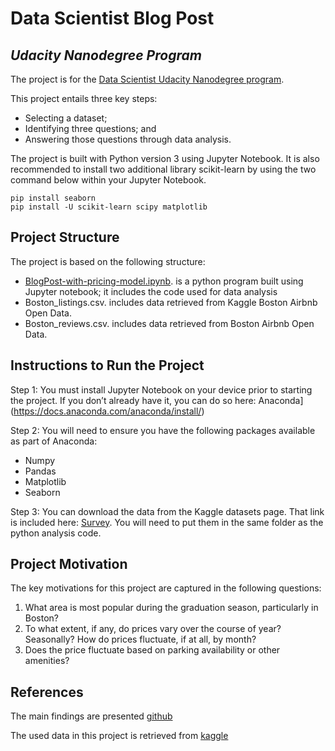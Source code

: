 # Data Scientist Blog Post

## _Udacity Nanodegree Program_

The project is for the [Data Scientist Udacity Nanodegree program](https://www.udacity.com/course/data-scientist-nanodegree--nd025).

This project entails three key steps:

- Selecting a dataset;
- Identifying three questions; and
- Answering those questions through data analysis.

The project is built with Python version 3 using Jupyter Notebook. It is also recommended to install two additional library scikit-learn by using the two command below within your Jupyter Notebook.

```
pip install seaborn
pip install -U scikit-learn scipy matplotlib
```

## Project Structure

The project is based on the following structure:

- [BlogPost-with-pricing-model.ipynb](BlogPost-with-pricing-model.ipynb). is a python program built using Jupyter notebook; it includes the code used for data analysis
- Boston_listings.csv. includes data retrieved from Kaggle Boston Airbnb Open Data.
- Boston_reviews.csv. includes data retrieved from Boston Airbnb Open Data.

## Instructions to Run the Project

Step 1:
You must install Jupyter Notebook on your device prior to starting the project. If you don’t already have it, you can do so here: Anaconda](https://docs.anaconda.com/anaconda/install/)

Step 2:
You will need to ensure you have the following packages available as part of Anaconda:

- Numpy
- Pandas
- Matplotlib
- Seaborn

Step 3:
You can download the data from the Kaggle datasets page. That link is included here:
[Survey](https://www.kaggle.com/datasets/airbnb/boston). You will need to put them in the same folder as the python analysis code.

## Project Motivation

The key motivations for this project are captured in the following questions:

1. What area is most popular during the graduation season, particularly in Boston?
2. To what extent, if any, do prices vary over the course of year? Seasonally? How do prices fluctuate, if at all, by month?
3. Does the price fluctuate based on parking availability or other amenities?

## References

The main findings are presented [github](https://TBD)

The used data in this project is retrieved from [kaggle](https://www.kaggle.com/datasets/airbnb/boston)
